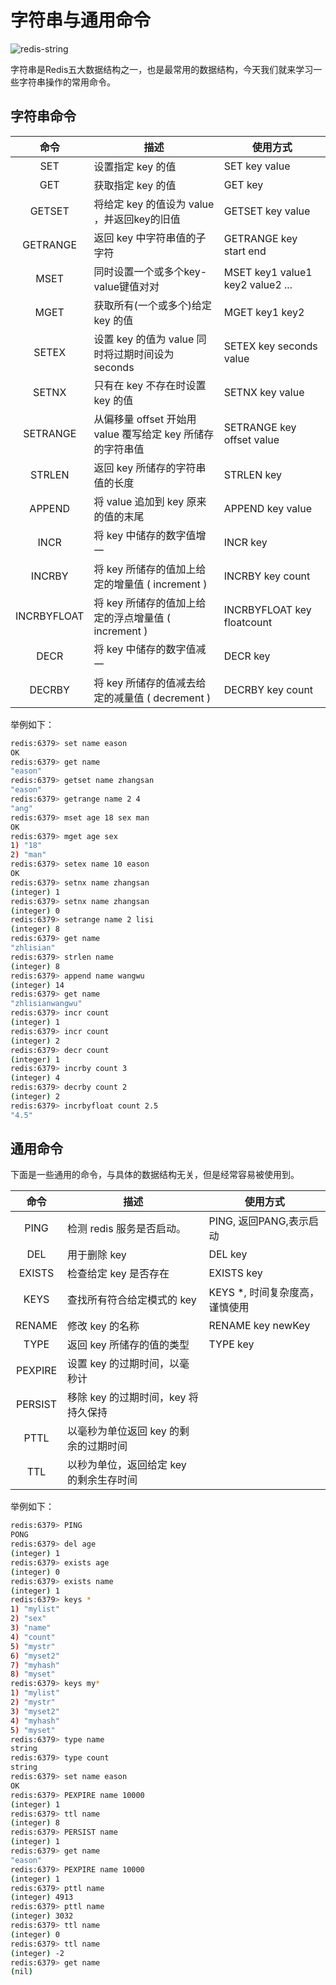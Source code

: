 # 字符串与通用命令

![redis-string](https://tva1.sinaimg.cn/large/008i3skNgy1gthv08m9w7j60wx0jygmm02.jpg)

字符串是Redis五大数据结构之一，也是最常用的数据结构，今天我们就来学习一些字符串操作的常用命令。

## 字符串命令

|命令|描述|使用方式|
|:-----:|--------|--------|
| SET | 设置指定 key 的值 | SET key value |
| GET |	获取指定 key 的值 | GET key |
| GETSET | 将给定 key 的值设为 value ，并返回key的旧值 | GETSET key value |
| GETRANGE | 返回 key 中字符串值的子字符 | GETRANGE key start end |
| MSET | 同时设置一个或多个key-value键值对对 | MSET key1 value1 key2 value2 ...|
| MGET | 获取所有(一个或多个)给定 key 的值 | MGET key1 key2 |
| SETEX | 设置 key 的值为 value 同时将过期时间设为 seconds | SETEX key seconds value |
| SETNX | 只有在 key 不存在时设置 key 的值 | SETNX key value |
| SETRANGE | 从偏移量 offset 开始用 value 覆写给定 key 所储存的字符串值 | SETRANGE key offset value |
| STRLEN | 返回 key 所储存的字符串值的长度 | STRLEN key |
| APPEND | 将 value 追加到 key 原来的值的末尾 | APPEND key value |
| INCR | 将 key 中储存的数字值增一 | INCR key |
| INCRBY | 将 key 所储存的值加上给定的增量值 ( increment ) | INCRBY key count |
| INCRBYFLOAT | 将 key 所储存的值加上给定的浮点增量值 ( increment ) | INCRBYFLOAT key floatcount |
| DECR | 将 key 中储存的数字值减一 | DECR key |
| DECRBY | 将 key 所储存的值减去给定的减量值 ( decrement ) | DECRBY key count |

举例如下：
```bash
redis:6379> set name eason
OK
redis:6379> get name
"eason"
redis:6379> getset name zhangsan
"eason"
redis:6379> getrange name 2 4
"ang"
redis:6379> mset age 18 sex man
OK
redis:6379> mget age sex
1) "18"
2) "man"
redis:6379> setex name 10 eason
OK
redis:6379> setnx name zhangsan
(integer) 1
redis:6379> setnx name zhangsan
(integer) 0
redis:6379> setrange name 2 lisi
(integer) 8
redis:6379> get name
"zhlisian"
redis:6379> strlen name
(integer) 8
redis:6379> append name wangwu
(integer) 14
redis:6379> get name
"zhlisianwangwu"
redis:6379> incr count
(integer) 1
redis:6379> incr count
(integer) 2
redis:6379> decr count
(integer) 1
redis:6379> incrby count 3
(integer) 4
redis:6379> decrby count 2
(integer) 2
redis:6379> incrbyfloat count 2.5
"4.5"
```

## 通用命令
下面是一些通用的命令，与具体的数据结构无关，但是经常容易被使用到。

|命令|描述|使用方式|
|:-----:|--------|--------|
| PING | 检测 redis 服务是否启动。 | PING, 返回PANG,表示启动 |
| DEL | 用于删除 key | DEL key |
| EXISTS | 检查给定 key 是否存在 | EXISTS key |
| KEYS | 查找所有符合给定模式的 key | KEYS *, 时间复杂度高，谨慎使用 |
| RENAME | 修改 key 的名称 | RENAME key newKey |
| TYPE | 返回 key 所储存的值的类型 |TYPE key|
| PEXPIRE |	设置 key 的过期时间，以毫秒计 | 
| PERSIST |	移除 key 的过期时间，key 将持久保持
| PTTL | 以毫秒为单位返回 key 的剩余的过期时间
| TTL |	以秒为单位，返回给定 key 的剩余生存时间

举例如下：
```bash
redis:6379> PING
PONG
redis:6379> del age
(integer) 1
redis:6379> exists age
(integer) 0
redis:6379> exists name
(integer) 1
redis:6379> keys *
1) "mylist"
2) "sex"
3) "name"
4) "count"
5) "mystr"
6) "myset2"
7) "myhash"
8) "myset"
redis:6379> keys my*
1) "mylist"
2) "mystr"
3) "myset2"
4) "myhash"
5) "myset"
redis:6379> type name
string
redis:6379> type count
string
redis:6379> set name eason
OK
redis:6379> PEXPIRE name 10000
(integer) 1
redis:6379> ttl name
(integer) 8
redis:6379> PERSIST name
(integer) 1
redis:6379> get name
"eason"
redis:6379> PEXPIRE name 10000
(integer) 1
redis:6379> pttl name
(integer) 4913
redis:6379> pttl name
(integer) 3032
redis:6379> ttl name
(integer) 0
redis:6379> ttl name
(integer) -2
redis:6379> get name
(nil)
```

